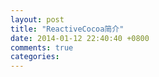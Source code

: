 ```yaml
---
layout: post
title: "ReactiveCocoa简介"
date: 2014-01-12 22:40:40 +0800
comments: true
categories: 
---
```

